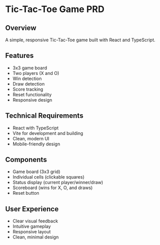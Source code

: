 # Tic-Tac-Toe Game PRD

## Overview

A simple, responsive Tic-Tac-Toe game built with React and TypeScript.

## Features

- 3x3 game board
- Two players (X and O)
- Win detection
- Draw detection
- Score tracking
- Reset functionality
- Responsive design

## Technical Requirements

- React with TypeScript
- Vite for development and building
- Clean, modern UI
- Mobile-friendly design

## Components

- Game board (3x3 grid)
- Individual cells (clickable squares)
- Status display (current player/winner/draw)
- Scoreboard (wins for X, O, and draws)
- Reset button

## User Experience

- Clear visual feedback
- Intuitive gameplay
- Responsive layout
- Clean, minimal design


